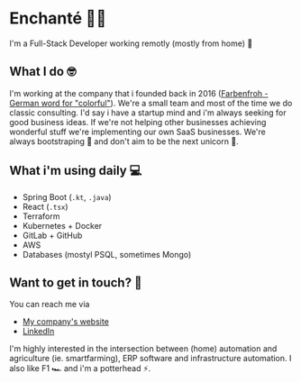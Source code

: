 # Enchanté 🐱‍💻
I'm a Full-Stack Developer working remotly (mostly from home) 👋

## What I do 🤓
I'm working at the company that i founded back in 2016 ([Farbenfroh - German word for "colorful"](https://www.sei-farbenfroh.de)). We're a small team and most of the time we do classic consulting. I'd say i have a startup mind and i'm always seeking for good business ideas. If we're not helping other businesses achieving wonderful stuff we're implementing our own SaaS businesses. We're always bootstraping 💸 and don't aim to be the next unicorn 🦄.

## What i'm using daily 💻
- Spring Boot (`.kt`, `.java`)
- React (`.tsx`)
- Terraform
- Kubernetes + Docker
- GitLab + GitHub
- AWS
- Databases (mostyl PSQL, sometimes Mongo)

## Want to get in touch? 📮
You can reach me via
- [My company's website](https://sei-farbenfroh.de/author/oliver/?ref=github-profile-oguera)
- [LinkedIn](https://de.linkedin.com/in/oliver-g%C3%BCra-1b0b83193)


I'm highly interested in the intersection between (home) automation and agriculture (ie. smartfarming), ERP software and infrastructure automation. I also like F1 🏎️ and i'm a potterhead ⚡.
